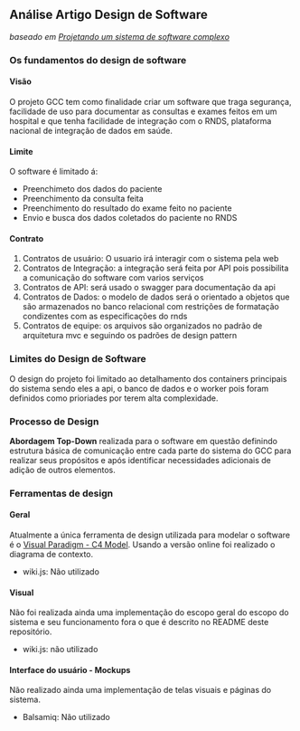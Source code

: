 ## Análise Artigo Design de Software
_baseado em [Projetando um sistema de software complexo](https://betterprogramming.pub/designing-a-complex-software-system-720897671b6a)_

### Os fundamentos do design de software
#### Visão
O projeto GCC tem como finalidade criar um software que traga segurança, facilidade de uso para documentar as consultas e exames feitos em um hospital e que tenha facilidade de integração com o RNDS, plataforma nacional de integração de dados em saúde.
#### Limite
O software é limitado á:
* Preenchimeto dos dados do paciente
* Preenchimento da consulta feita
* Preenchimento do resultado do exame feito no paciente
* Envio e busca dos dados coletados do paciente no RNDS
#### Contrato
1. Contratos de usuário: O usuario irá interagir com o sistema pela web
2. Contratos de Integração: a integração será feita por API pois possibilita a comunicação do software com varios serviços
3. Contratos de API: será usado o swagger para documentação da api
4. Contratos de Dados: o modelo de dados será o orientado a objetos que são armazenados no banco relacional com restrições de formatação condizentes com as especificações do rnds 
5. Contratos de equipe: os arquivos são organizados no padrão de arquitetura mvc e seguindo os padrões de design pattern

### Limites do Design de Software
O design do projeto foi limitado ao detalhamento dos containers principais do sistema sendo eles a api, o banco de dados e o worker pois foram definidos como prioriades por terem alta complexidade.

### Processo de Design
__Abordagem Top-Down__ realizada para o software em questão definindo estrutura básica de comunicação entre cada parte do sistema do GCC para realizar seus propósitos e após identificar necessidades adicionais de adição de outros elementos.
### Ferramentas de design
#### Geral
Atualmente a única ferramenta de design utilizada para modelar o software é o [Visual Paradigm - C4 Model](https://online.visual-paradigm.com/pt/diagrams/features/c4-model-tool/). Usando a versão online foi realizado o diagrama de contexto.
* wiki.js: Não utilizado
#### Visual
Não foi realizada ainda uma implementação do escopo geral do escopo do sistema e seu funcionamento fora o que é descrito no README deste repositório.
* wiki.js: não utilizado
#### Interface do usuário - __Mockups__
Não realizado ainda uma implementação de telas visuais e páginas do sistema.
* Balsamiq: Não utilizado

